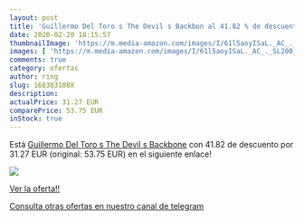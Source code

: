 ```yaml
---
layout: post
title: 'Guillermo Del Toro s The Devil s Backbon al 41.82 % de descuento'
date: 2020-02-20 18:15:57
thumbnailImage: 'https://m.media-amazon.com/images/I/61l5aoyISaL._AC_._SL200_.jpg'
images: [ 'https://m.media-amazon.com/images/I/61l5aoyISaL._AC_._SL200_.jpg' ]
comments: true
category: ofertas
author: ring
slug: 168383108X
description:
actualPrice: 31.27 EUR
comparePrice: 53.75 EUR
inStock: true
---
```


Está [Guillermo Del Toro s The Devil s Backbone](https://www.amazon.com/dp/168383108X/?tag=redken08-20) con 41.82 de descuento por 31.27 EUR (original: 53.75 EUR) en el siguiente enlace!

[![](https://m.media-amazon.com/images/I/61l5aoyISaL._AC_._SL200_.jpg)](https://www.amazon.com/dp/168383108X/?tag=redken08-20)

[Ver la oferta!!](https://www.amazon.com/dp/168383108X/?tag=redken08-20)

[Consulta otras ofertas en nuestro canal de telegram](https://t.me/s/ofertas25)
